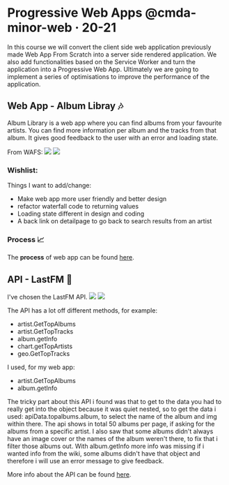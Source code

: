 # Progressive Web Apps @cmda-minor-web · 20-21

In this course we will convert the client side web application previously made Web App From Scratch into a server side rendered application. We also add functionalities based on the Service Worker and turn the application into a Progressive Web App. Ultimately we are going to implement a series of optimisations to improve the performance of the application.  

## Web App - Album Libray 🎶
Album Library is a web app where you can find albums from your favourite artists. You can find more information per album and the tracks from that album. It gives good feedback to the user with an error and loading state.

<!-- Try it [here](https://sanneduinkerx.github.io/web-app-from-scratch-2021/). -->

From WAFS:
![](https://user-images.githubusercontent.com/60745348/109557068-e3014280-7ad7-11eb-92cf-a8288a93ca1d.png)
![](https://user-images.githubusercontent.com/60745348/109557105-ed234100-7ad7-11eb-9f9e-483464c93914.png)

<!-- ### Web App Link 🔗
You can find the web app [here](https://sanneduinkerx.github.io/web-app-from-scratch-2021/).  -->

### Wishlist:
Things I want to add/change:
- Make web app more user friendly and better design
- refactor waterfall code to returning values
- Loading state different in design and coding
- A back link on detailpage to go back to search results from an artist

### Process 📈
The **process** of web app can be found [here](https://github.com/sanneduinkerx/progressive-web-apps-2021/wiki/Week-1---Server-Side-Rendering-%F0%9F%93%A1).

## API - LastFM 🎵
I've chosen the LastFM API. 
![](https://user-images.githubusercontent.com/60745348/107949699-f9ff4b00-6f95-11eb-9e98-a5ffa4456ba5.png)
![](https://user-images.githubusercontent.com/60745348/111075209-2b146200-84e7-11eb-904d-84078385e15d.png)

The API has a lot off different methods, for example:
- artist.GetTopAlbums
- artist.GetTopTracks
- album.getInfo
- chart.getTopArtists
- geo.GetTopTracks

I used, for my web app:
- artist.GetTopAlbums
- album.getInfo

The tricky part about this API i found was that to get to the data you had to really get into the object because it was quiet nested, so to get the data i used: apiData.topalbums.album, to select the name of the album and img within there. 
The api shows in total 50 albums per page, if asking for the albums from a specific artist.
I also saw that some albums didn't always have an image cover or the names of the album weren't there, to fix that i filter those albums out. With album.getInfo more info was missing if i wanted info from the wiki, some albums didn't have that object and therefore i will use an error message to give feedback.

More info about the API can be found [here](https://www.last.fm/api/intro). 

<!-- Document in your readme.md how you will get the server up and running; git clone && npm start -->

<!-- 
### Week 2 - Progressive Web App 🚀

Goals: Convert application to a Progressive Web App

[Exercises](https://github.com/cmda-minor-web/progressive-web-apps-2021/blob/master/course/week-2.md)  
[Progressive Web Apps - slides Declan Rek](https://github.com/cmda-minor-web/progressive-web-apps-1920/blob/master/course/cmd-2020-progressive-web-apps.pdf)


### Week 3 - Critical Rendering Path 📉 

Doel: Optimize the Critical Rendering Path   
[Exercises](https://github.com/cmda-minor-web/progressive-web-apps-2021/blob/master/course/week-3.md)  
[Critical Rendering Path - slides Declan Rek](https://github.com/cmda-minor-web/progressive-web-apps-1920/blob/master/course/cmd-2020-critical-rendering-path.pdf)
 -->

<!-- Add a link to your live demo in Github Pages 🌐-->

<!-- ☝️ replace this description with a description of your own work -->

<!-- Add a nice image here at the end of the week, showing off your shiny frontend 📸 -->

<!-- Maybe a table of contents here? 📚 -->

<!-- How about a section that describes how to install this project? 🤓 -->

<!-- ...but how does one use this project? What are its features 🤔 -->

<!-- What external data source is featured in your project and what are its properties 🌠 -->

<!-- Maybe a checklist of done stuff and stuff still on your wishlist? ✅ -->

<!-- How about a license here? 📜 (or is it a licence?) 🤷 -->
